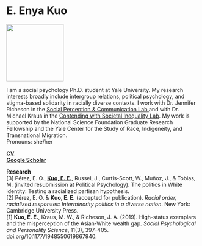 <h1>E. Enya Kuo</h1>

<img src="https://scholar.googleusercontent.com/citations?view_op=medium_photo&user=whztlp8AAAAJ&citpid=2" width="150">

<p>I am a social psychology Ph.D. student at Yale University. My research interests broadly include intergroup relations, political psychology, and stigma-based solidarity in racially diverse contexts. I work with Dr.  Jennifer Richeson in the <a href="https://spcl.yale.edu/">Social Perception & Communication Lab </a> and with Dr. Michael Kraus in the <a href="https://www.csinequality.com/">Contending with Societal Inequality Lab</a>. My work is supported by the National Science Foundation Graduate Research Fellowship and the Yale Center for the Study of Race, Indigeneity, and Transnational Migration.<br>
Pronouns: she/her</p>

<b><a href="https://app.box.com/s/hhpgcxiuxolhjeoso5pp7jitq80bmk6f">CV</a></b>
<br>
<b><a href="https://scholar.google.com/citations?user=whztlp8AAAAJ&hl=en&oi=ao">Google Scholar</a></b>

<p>
<b>Research</b> 
<br>
[3] Pérez, E. O., <b><u>Kuo, E. E.</u></b>, Russel, J., Curtis-Scott, W., Muñoz, J., & Tobias, M. (invited resubmission at Political Psychology). The politics in White identity: Testing a racialized partisan hypothesis.
<br>
[2] Pérez, E. O. & <b>Kuo, E. E.</b> (accepted for publication). <em>Racial order, racialized responses: Interminority politics in a diverse nation</em>. New York: Cambridge University Press.
<br>
[1] <b>Kuo, E. E.</b>, Kraus, M. W., & Richeson, J. A. (2019). High-status exemplars and the misperception of the Asian-White wealth gap. <em>Social Psychological and Personality Science</em>, 11(3), 397-405. doi.org/10.1177/1948550619867940.
</p>
